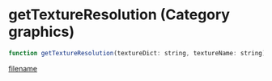 # getTextureResolution (Category graphics)

```js
function getTextureResolution(textureDict: string, textureName: string): Vector3
```

[filename](getTextureResolution_m.md ':include')